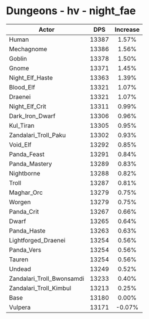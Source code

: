# Dungeons - hv - night_fae
| Actor | DPS | Increase |
|---|:---:|:---:|
|Human|13387|1.57%|
|Mechagnome|13386|1.56%|
|Goblin|13378|1.50%|
|Gnome|13371|1.45%|
|Night_Elf_Haste|13363|1.39%|
|Blood_Elf|13321|1.07%|
|Draenei|13321|1.07%|
|Night_Elf_Crit|13311|0.99%|
|Dark_Iron_Dwarf|13306|0.96%|
|Kul_Tiran|13305|0.95%|
|Zandalari_Troll_Paku|13302|0.93%|
|Void_Elf|13292|0.85%|
|Panda_Feast|13291|0.84%|
|Panda_Mastery|13289|0.83%|
|Nightborne|13288|0.82%|
|Troll|13287|0.81%|
|Maghar_Orc|13279|0.75%|
|Worgen|13279|0.75%|
|Panda_Crit|13267|0.66%|
|Dwarf|13265|0.64%|
|Panda_Haste|13263|0.63%|
|Lightforged_Draenei|13254|0.56%|
|Panda_Vers|13254|0.56%|
|Tauren|13254|0.56%|
|Undead|13249|0.52%|
|Zandalari_Troll_Bwonsamdi|13233|0.40%|
|Zandalari_Troll_Kimbul|13213|0.25%|
|Base|13180|0.00%|
|Vulpera|13171|-0.07%|
